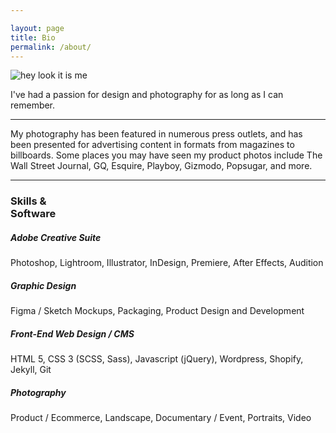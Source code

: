 ```yaml
---

layout: page
title: Bio
permalink: /about/
---
```


![hey look it is me](/images/page_images/about.jpg)

I've had a passion for design and photography for as long as I can remember.  

---

My photography has been featured in numerous press outlets, and has been presented for advertising content in formats from magazines to billboards. Some places you may have seen my product photos include The Wall Street Journal, GQ, Esquire, Playboy, Gizmodo, Popsugar, and more.

---

### Skills &<br /> Software

##### Adobe Creative Suite
Photoshop, Lightroom, Illustrator, InDesign, Premiere, After Effects, Audition
##### Graphic Design
Figma / Sketch Mockups, Packaging, Product Design and Development
##### Front-End Web Design / CMS
HTML 5, CSS 3 (SCSS, Sass), Javascript (jQuery), Wordpress, Shopify, Jekyll, Git
##### Photography
Product / Ecommerce, Landscape, Documentary / Event, Portraits, Video